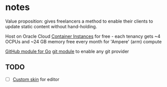 # notes

Value proposition: gives freelancers a method to enable their clients to update static content without hand-holding.

Host on Oracle Cloud [Container Instances](https://www.oracle.com/cloud/cloud-native/container-instances/) for free - each tenancy gets ~4 OCPUs and ~24 GB memory free every month for 'Ampere' (arm) compute

[GitHub module for Go](https://github.com/google/go-github)
[git module](https://pkg.go.dev/github.com/go-git/go-git/v5) to enable any git provider

## TODO

- [ ] [Custom skin](https://www.tiny.cloud/docs/tinymce/latest/creating-a-skin/) for editor
